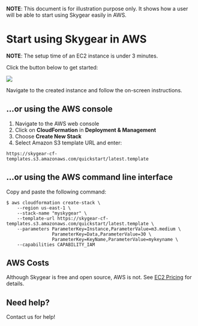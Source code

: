 **NOTE**: This document is for illustration purpose only. It shows how
a user will be able to start using Skygear easily in AWS.

# Start using Skygear in AWS

**NOTE**: The setup time of an EC2 instance is under 3 minutes.

Click the button below to get started:

<a href="https://console.aws.amazon.com/cloudformation/home?region=us-east-1#/stacks/new?stackName=myskygear&templateURL=https://skygear-cf-templates.s3.amazonaws.com/quickstart/latest.template" target="_new">
<img src="https://s3.amazonaws.com/cloudformation-examples/cloudformation-launch-stack.png">
</a>

Navigate to the created instance and follow the on-screen instructions.

## ...or using the AWS console

1. Navigate to the AWS web console
2. Click on **CloudFormation** in **Deployment & Management**
3. Choose **Create New Stack**
4. Select Amazon S3 template URL and enter:

```
https://skygear-cf-templates.s3.amazonaws.com/quickstart/latest.template
```

## ...or using the AWS command line interface

Copy and paste the following command:

```
$ aws cloudformation create-stack \
    --region us-east-1 \
    --stack-name "myskygear" \
    --template-url https://skygear-cf-templates.s3.amazonaws.com/quickstart/latest.template \
    --parameters ParameterKey=Instance,ParameterValue=m3.medium \
                 ParameterKey=Data,ParameterValue=30 \
                 ParameterKey=KeyName,ParameterValue=mykeyname \
    --capabilities CAPABILITY_IAM
```

## AWS Costs

Although Skygear is free and open source, AWS is not. See [EC2
Pricing](http://aws.amazon.com/ec2/pricing/) for
details.

## Need help?

Contact us for help!

